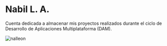 # Nabil L. A.
Cuenta dedicada a almacenar mis proyectos realizados durante el ciclo de Desarrollo de Aplicaciones Multiplataforma (DAM).

<p><img align="center" src="https://github-readme-stats.vercel.app/api/top-langs?username=nalleon&show_icons=true&locale=en&layout=compact" alt="nalleon" /></p>
